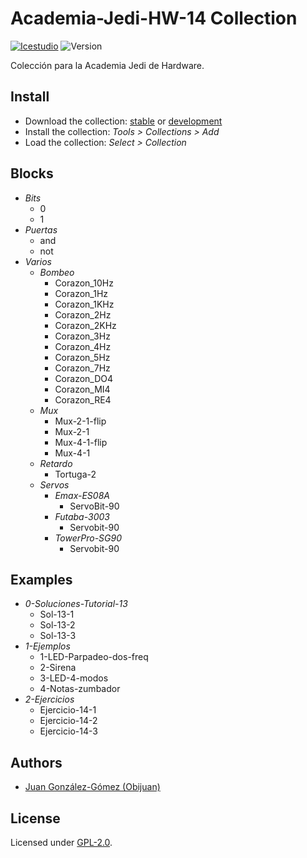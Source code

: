 # Academia-Jedi-HW-14 Collection

[![Icestudio](https://img.shields.io/badge/collection-icestudio-blue.svg)](https://github.com/FPGAwars/icestudio)
![Version](https://img.shields.io/badge/version-v0.1.0-orange.svg)

Colección para la Academia Jedi de Hardware.

## Install

* Download the collection: [stable](https://github.com/Obijuan/Academia-Jedi-Hw/archive/v0.1.0.zip) or [development](https://github.com/Obijuan/Academia-Jedi-Hw/archive/master.zip)
* Install the collection: *Tools > Collections > Add*
* Load the collection: *Select > Collection*

## Blocks
* *Bits*
  * 0
  * 1
* *Puertas*
  * and
  * not
* *Varios*
  * *Bombeo*
    * Corazon_10Hz
    * Corazon_1Hz
    * Corazon_1KHz
    * Corazon_2Hz
    * Corazon_2KHz
    * Corazon_3Hz
    * Corazon_4Hz
    * Corazon_5Hz
    * Corazon_7Hz
    * Corazon_DO4
    * Corazon_MI4
    * Corazon_RE4
  * *Mux*
    * Mux-2-1-flip
    * Mux-2-1
    * Mux-4-1-flip
    * Mux-4-1
  * *Retardo*
    * Tortuga-2
  * *Servos*
    * *Emax-ES08A*
      * ServoBit-90
    * *Futaba-3003*
      * Servobit-90
    * *TowerPro-SG90*
      * Servobit-90

## Examples
* *0-Soluciones-Tutorial-13*
  * Sol-13-1
  * Sol-13-2
  * Sol-13-3
* *1-Ejemplos*
  * 1-LED-Parpadeo-dos-freq
  * 2-Sirena
  * 3-LED-4-modos
  * 4-Notas-zumbador
* *2-Ejercicios*
  * Ejercicio-14-1
  * Ejercicio-14-2
  * Ejercicio-14-3


## Authors
* [Juan González-Gómez (Obijuan)](https://github.com/Obijuan)


## License

Licensed under [GPL-2.0](https://opensource.org/licenses/GPL-2.0).
